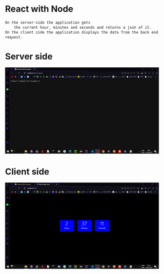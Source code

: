 # React with Node

    On the server-side the application gets 
        the current hour, minutes and seconds and returns a json of it.
    On the client side the application displays the data from the back end request.

# Server side
![all-text](https://github.com/bispo-daniel/NodeJS/blob/main/NodeReact/Screenshots/server.png)

# Client side
![all-text](https://github.com/bispo-daniel/NodeJS/blob/main/NodeReact/Screenshots/client.png)